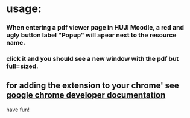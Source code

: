 # usage:

### When entering a pdf viewer page in HUJI Moodle, a red and ugly button label "Popup" will apear next to the resource name.

### click it and you should see a new window with the pdf but full=sized.

## for adding the extension to your chrome' see [google chrome developer documentation](https://developer.chrome.com/docs/extensions/get-started/tutorial/hello-world?hl=en#load-unpacked)

have fun!
